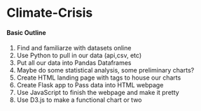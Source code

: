 # Climate-Crisis

#### Basic Outline
1) Find and familiarze with datasets online
2) Use Python to pull in our data (api,csv, etc)
3) Put all our data into Pandas Dataframes
4) Maybe do some statistical analysis, some preliminary charts?
5) Create HTML landing page with tags to house our charts
6) Create Flask app to Pass data into HTML webpage
7) Use JavaScript to finish the webpage and make it pretty
8) Use D3.js to make a functional chart or two
